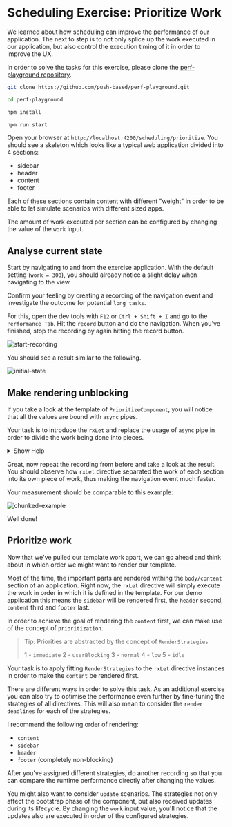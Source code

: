 # Scheduling Exercise: Prioritize Work

We learned about how scheduling can improve the performance of our application. The next to step is to not only splice up
the work executed in our application, but also control the execution timing of it in order to improve the
UX.

In order to solve the tasks for this exercise, please clone the [perf-playground repository](https://github.com/push-based/perf-playground).

```bash
git clone https://github.com/push-based/perf-playground.git

cd perf-playground

npm install

npm run start
```

Open your browser at `http://localhost:4200/scheduling/prioritize`. You should see a skeleton which looks like
a typical web application divided into 4 sections:

* sidebar
* header
* content
* footer

Each of these sections contain content with different "weight" in order to be able to let simulate scenarios with different
sized apps.

The amount of work executed per section can be configured by changing the value of the `work` input.

## Analyse current state

Start by navigating to and from the exercise application. With the default setting (`work = 300`), you should already
notice a slight delay when navigating to the view.

Confirm your feeling by creating a recording of the navigation event and investigate the outcome for potential `long tasks`.

For this, open the dev tools with `F12` or `Ctrl + Shift + I` and go to the `Performance Tab`.
Hit the `record` button and do the navigation. When you've finished, stop the recording by again hitting the record button.

![start-recording](scheduling-prioritize/start-recording.png)

You should see a result similar to the following.

![initial-state](scheduling-prioritize/initial-state-long-task.png)

## Make rendering unblocking

If you take a look at the template of `PrioritizeComponent`, you will notice that all the values are bound with `async` pipes.

Your task is to introduce the `rxLet` and replace the usage of `async` pipe in order to divide the work being done into pieces.

<details>
  <summary>Show Help</summary>


```html
<!--prioritize.component.html-->

<div class="sidebar">
  Sidebar
  <pp-work *rxLet="sidebarWork$; let work" [work]="work"></pp-work>
</div>
<div class="header">
  Header
  <pp-work *rxLet="headerWork$; let work" [work]="work"></pp-work>
</div>
<div class="content">
  Content
  <pp-work *rxLet="contentWork$; let work" [work]="work"></pp-work>
</div>
<div class="footer">
  Footer
  <pp-work *rxLet="footerWork$; let work" [work]="work"></pp-work>
</div>
```

</details>

Great, now repeat the recording from before and take a look at the result.
You should observe how `rxLet` directive separated the work of each section into its own piece of work, thus making the navigation
event much faster.

Your measurement should be comparable to this example:

![chunked-example](scheduling-prioritize/chunked-example.png)

Well done!

## Prioritize work

Now that we've pulled our template work apart, we can go ahead and think about in which order we might want to render
our template.

Most of the time, the important parts are rendered withing the `body/content` section of an application. Right now,
the `rxLet` directive will simply execute the work in order in which it is defined in the template. For our demo application
this means the `sidebar` will be rendered first, the `header` second, `content` third and `footer` last.

In order to achieve the goal of rendering the `content` first, we can make use of the concept of `prioritization`.

> Tip: Priorities are abstracted by the concept of `RenderStrategies`
>
> 1 - `immediate`
> 2 - `userBlocking`
> 3 - `normal`
> 4 - `low`
> 5 - `idle`

Your task is to apply fitting `RenderStrategies` to the `rxLet` directive instances in order to make the `content` be rendered
first.

There are different ways in order to solve this task. As an additional exercise you can also try to optimise the performance even
further by fine-tuning the strategies of all directives. This will also mean to consider the `render deadlines` for each of the strategies.

I recommend the following order of rendering:

* `content`
* `sidebar`
* `header`
* `footer` (completely non-blocking)

After you've assigned different strategies, do another recording so that you can compare the runtime performance directly after
changing the values.

You might also want to consider `update` scenarios. The strategies not only affect the bootstrap phase of the component, but also
received updates during its lifecycle. By changing the `work` input value, you'll notice that the updates also are executed in order
of the configured strategies.
